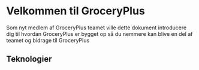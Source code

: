 <h1>Velkommen til GroceryPlus</h1>

<p>Som nyt medlem af GroceryPlus teamet ville dette dokument introducere dig til hvordan GroceryPlus er bygget op så du nemmere kan blive en del af teamet og bidrage til GroceryPlus</p>

<h2>Teknologier</h2>

